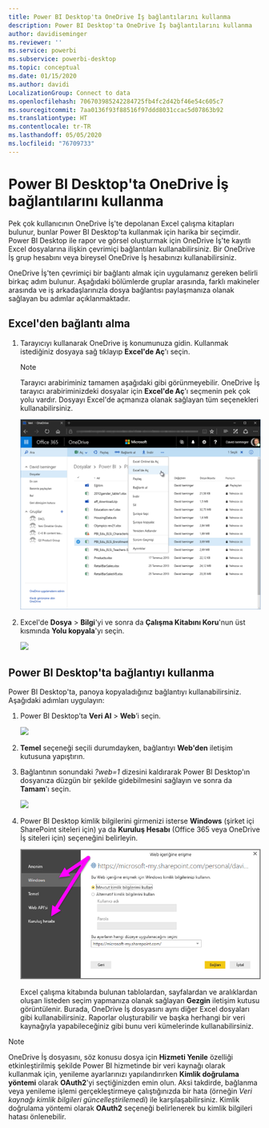 ```yaml
---
title: Power BI Desktop'ta OneDrive İş bağlantılarını kullanma
description: Power BI Desktop'ta OneDrive İş bağlantılarını kullanma
author: davidiseminger
ms.reviewer: ''
ms.service: powerbi
ms.subservice: powerbi-desktop
ms.topic: conceptual
ms.date: 01/15/2020
ms.author: davidi
LocalizationGroup: Connect to data
ms.openlocfilehash: 706703985242284725fb4fc2d42bf46e54c605c7
ms.sourcegitcommit: 7aa0136f93f88516f97ddd8031ccac5d07863b92
ms.translationtype: HT
ms.contentlocale: tr-TR
ms.lasthandoff: 05/05/2020
ms.locfileid: "76709733"
---
```

# <a name="use-onedrive-for-business-links-in-power-bi-desktop"></a>Power BI Desktop'ta OneDrive İş bağlantılarını kullanma
Pek çok kullanıcının OneDrive İş'te depolanan Excel çalışma kitapları bulunur, bunlar Power BI Desktop'ta kullanmak için harika bir seçimdir. Power BI Desktop ile rapor ve görsel oluşturmak için OneDrive İş'te kayıtlı Excel dosyalarına ilişkin çevrimiçi bağlantıları kullanabilirsiniz. Bir OneDrive İş grup hesabını veya bireysel OneDrive İş hesabınızı kullanabilirsiniz.

OneDrive İş'ten çevrimiçi bir bağlantı almak için uygulamanız gereken belirli birkaç adım bulunur. Aşağıdaki bölümlerde gruplar arasında, farklı makineler arasında ve iş arkadaşlarınızla dosya bağlantısı paylaşmanıza olanak sağlayan bu adımlar açıklanmaktadır.

## <a name="get-a-link-from-excel"></a>Excel'den bağlantı alma
1. Tarayıcıyı kullanarak OneDrive iş konumunuza gidin. Kullanmak istediğiniz dosyaya sağ tıklayıp **Excel'de Aç**'ı seçin.
   
   > [!NOTE]
   > Tarayıcı arabiriminiz tamamen aşağıdaki gibi görünmeyebilir. OneDrive İş tarayıcı arabiriminizdeki dosyalar için **Excel'de Aç**'ı seçmenin pek çok yolu vardır. Dosyayı Excel'de açmanıza olanak sağlayan tüm seçenekleri kullanabilirsiniz.
   > 
   > 
   
   ![](media/desktop-use-onedrive-business-links/odb-links_02.png)
2. Excel'de **Dosya** > **Bilgi**'yi ve sonra da **Çalışma Kitabını Koru**'nun üst kısmında **Yolu kopyala**'yı seçin.
   
   ![](media/desktop-use-onedrive-business-links/onedrive-copy-path.png)

## <a name="use-the-link-in-power-bi-desktop"></a>Power BI Desktop'ta bağlantıyı kullanma
Power BI Desktop'ta, panoya kopyaladığınız bağlantıyı kullanabilirsiniz. Aşağıdaki adımları uygulayın:

1. Power BI Desktop’ta **Veri Al** > **Web**’i seçin.
   
   ![](media/desktop-use-onedrive-business-links/power-bi-web-link-onedrive.png)
2. **Temel** seçeneği seçili durumdayken, bağlantıyı **Web'den** iletişim kutusuna yapıştırın.
3. Bağlantının sonundaki *?web=1* dizesini kaldırarak Power BI Desktop'ın dosyanıza düzgün bir şekilde gidebilmesini sağlayın ve sonra da **Tamam**'ı seçin.
   
    ![](media/desktop-use-onedrive-business-links/power-bi-web-link-confirmation.png) 
4. Power BI Desktop kimlik bilgilerini girmenizi isterse **Windows** (şirket içi SharePoint siteleri için) ya da **Kuruluş Hesabı** (Office 365 veya OneDrive İş siteleri için) seçeneğini belirleyin.
   
   ![](media/desktop-use-onedrive-business-links/odb-links_06.png)

   Excel çalışma kitabında bulunan tablolardan, sayfalardan ve aralıklardan oluşan listeden seçim yapmanıza olanak sağlayan **Gezgin** iletişim kutusu görüntülenir. Burada, OneDrive İş dosyasını aynı diğer Excel dosyaları gibi kullanabilirsiniz. Raporlar oluşturabilir ve başka herhangi bir veri kaynağıyla yapabileceğiniz gibi bunu veri kümelerinde kullanabilirsiniz.

> [!NOTE]
> OneDrive İş dosyasını, söz konusu dosya için **Hizmeti Yenile** özelliği etkinleştirilmiş şekilde Power BI hizmetinde bir veri kaynağı olarak kullanmak için, yenileme ayarlarınızı yapılandırırken **Kimlik doğrulama yöntemi** olarak **OAuth2**'yi seçtiğinizden emin olun. Aksi takdirde, bağlanma veya yenileme işlemi gerçekleştirmeye çalıştığınızda bir hata (örneğin *Veri kaynağı kimlik bilgileri güncelleştirilemedi*) ile karşılaşabilirsiniz. Kimlik doğrulama yöntemi olarak **OAuth2** seçeneği belirlenerek bu kimlik bilgileri hatası önlenebilir.
> 
> 

